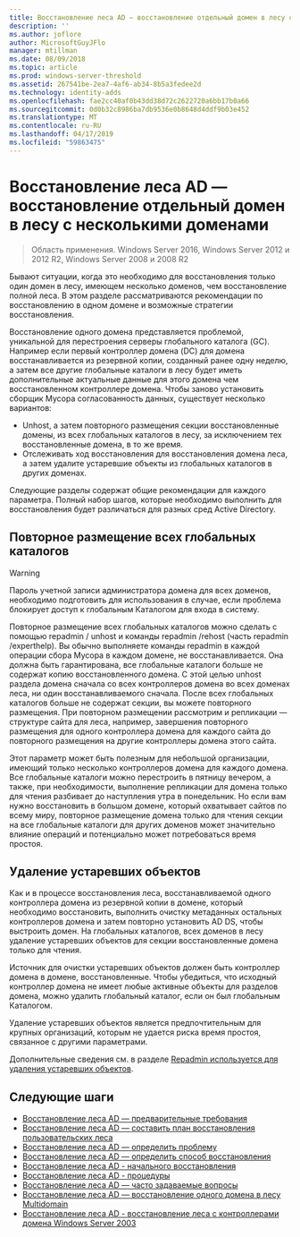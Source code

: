 ```yaml
---
title: Восстановление леса AD — восстановление отдельный домен в лесу с несколькими доменами
description: ''
ms.author: joflore
author: MicrosoftGuyJFlo
manager: mtillman
ms.date: 08/09/2018
ms.topic: article
ms.prod: windows-server-threshold
ms.assetid: 267541be-2ea7-4af6-ab34-8b5a3fedee2d
ms.technology: identity-adds
ms.openlocfilehash: fae2cc40af0b43dd38d72c2622720a6bb17b0a66
ms.sourcegitcommit: 0d0b32c8986ba7db9536e0b8648d4ddf9b03e452
ms.translationtype: MT
ms.contentlocale: ru-RU
ms.lasthandoff: 04/17/2019
ms.locfileid: "59863475"
---
```

# <a name="ad-forest-recovery---recovering-a-single-domain-in-a-multidomain-forest"></a>Восстановление леса AD — восстановление отдельный домен в лесу с несколькими доменами

>Область применения. Windows Server 2016, Windows Server 2012 и 2012 R2, Windows Server 2008 и 2008 R2

Бывают ситуации, когда это необходимо для восстановления только один домен в лесу, имеющем несколько доменов, чем восстановление полной леса. В этом разделе рассматриваются рекомендации по восстановлению в одном домене и возможные стратегии восстановления.  
  
Восстановление одного домена представляется проблемой, уникальной для перестроения серверы глобального каталога (GC). Например если первый контроллер домена (DC) для домена восстанавливается из резервной копии, созданный ранее одну неделю, а затем все другие глобальные каталоги в лесу будет иметь дополнительные актуальные данные для этого домена чем восстановленном контроллере домена. Чтобы заново установить сборщик Мусора согласованность данных, существует несколько вариантов:  
  
- Unhost, а затем повторного размещения секции восстановленные домены, из всех глобальных каталогов в лесу, за исключением тех восстановленные домена, в то же время.  
- Отслеживать ход восстановления для восстановления домена леса, а затем удалите устаревшие объекты из глобальных каталогов в других доменах.  
  
Следующие разделы содержат общие рекомендации для каждого параметра. Полный набор шагов, которые необходимо выполнить для восстановления будет различаться для разных сред Active Directory.  
  
## <a name="rehost-all-gcs"></a>Повторное размещение всех глобальных каталогов  

> [!WARNING]
> Пароль учетной записи администратора домена для всех доменов, необходимо подготовить для использования в случае, если проблема блокирует доступ к глобальным Каталогом для входа в систему.  

Повторное размещение всех глобальных каталогов можно сделать с помощью repadmin / unhost и команды repadmin /rehost (часть repadmin /experthelp). Вы обычно выполняете команды repadmin в каждой операции сбора Мусора в каждом домене, не восстанавливается. Она должна быть гарантирована, все глобальные каталоги больше не содержат копию восстановленного домена. С этой целью unhost раздела домена сначала со всех контроллеров домена во всех доменах леса, ни один восстанавливаемого сначала. После всех глобальных каталогов больше не содержат секции, вы можете повторного размещения. При повторном размещении рассмотрим и репликации — структуре сайта для леса, например, завершения повторного размещения для одного контроллера домена для каждого сайта до повторного размещения на другие контроллеры домена этого сайта.  
  
Этот параметр может быть полезным для небольшой организации, имеющий только несколько контроллеров домена для каждого домена. Все глобальные каталоги можно перестроить в пятницу вечером, а также, при необходимости, выполнение репликации для домена только для чтения разбивает до наступления утра в понедельник. Но если вам нужно восстановить в большом домене, который охватывает сайтов по всему миру, повторное размещение домена только для чтения секции на все глобальные каталоги для других доменов может значительно влияние операций и потенциально может потребоваться время простоя.  
  
## <a name="remove-lingering-objects"></a>Удаление устаревших объектов

Как и в процессе восстановления леса, восстанавливаемой одного контроллера домена из резервной копии в домене, который необходимо восстановить, выполнить очистку метаданных остальных контроллеров домена и затем повторно установить AD DS, чтобы выстроить домен. На глобальных каталогов, всех доменов в лесу удаление устаревших объектов для секции восстановленные домена только для чтения.  

Источник для очистки устаревших объектов должен быть контроллер домена в домене, восстановленные. Чтобы убедиться, что исходный контроллер домена не имеет любые активные объекты для разделов домена, можно удалить глобальный каталог, если он был глобальным Каталогом.  

Удаление устаревших объектов является предпочтительным для крупных организаций, которым не удается риска время простоя, связанное с другими параметрами.  

Дополнительные сведения см. в разделе [Repadmin используется для удаления устаревших объектов](https://technet.microsoft.com/library/cc785298.aspx).

## <a name="next-steps"></a>Следующие шаги

- [Восстановление леса AD — предварительные требования](AD-Forest-Recovery-Prerequisties.md)  
- [Восстановление леса AD — составить план восстановления пользовательских леса](AD-Forest-Recovery-Devising-a-Plan.md)  
- [Восстановление леса AD — определить проблему](AD-Forest-Recovery-Identify-the-Problem.md)
- [Восстановление леса AD — определить способ восстановления](AD-Forest-Recovery-Determine-how-to-Recover.md)
- [Восстановление леса AD - начального восстановления](AD-Forest-Recovery-Perform-initial-recovery.md)  
- [Восстановление леса AD - процедуры](AD-Forest-Recovery-Procedures.md)  
- [Восстановление леса AD — часто задаваемые вопросы](AD-Forest-Recovery-FAQ.md)  
- [Восстановление леса AD — восстановление одного домена в лесу Multidomain](AD-Forest-Recovery-Single-Domain-in-Multidomain-Recovery.md)  
- [Восстановление леса AD - восстановление леса с контроллерами домена Windows Server 2003](AD-Forest-Recovery-Windows-Server-2003.md)  
